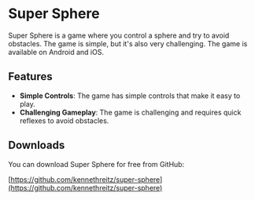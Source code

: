 # Super Sphere

Super Sphere is a game where you control a sphere and try to avoid obstacles. The game is simple, but it's also very challenging. The game is available on Android and iOS.

## Features

- **Simple Controls**: The game has simple controls that make it easy to play.
- **Challenging Gameplay**: The game is challenging and requires quick reflexes to avoid obstacles.

## Downloads

You can download Super Sphere for free from GitHub:

[https://github.com/kennethreitz/super-sphere](https://github.com/kennethreitz/super-sphere)
